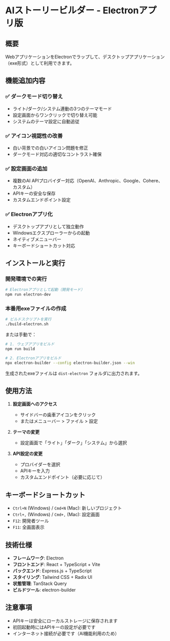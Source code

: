 # AIストーリービルダー - Electronアプリ版

## 概要
WebアプリケーションをElectronでラップして、デスクトップアプリケーション（exe形式）として利用できます。

## 機能追加内容

### ✅ ダークモード切り替え
- ライト/ダーク/システム連動の3つのテーマモード
- 設定画面からワンクリックで切り替え可能
- システムのテーマ設定に自動追従

### ✅ アイコン視認性の改善
- 白い背景での白いアイコン問題を修正
- ダークモード対応の適切なコントラスト確保

### ✅ 設定画面の追加
- 複数のAI APIプロバイダー対応（OpenAI、Anthropic、Google、Cohere、カスタム）
- APIキーの安全な保存
- カスタムエンドポイント設定

### ✅ Electronアプリ化
- デスクトップアプリとして独立動作
- Windowsエクスプローラーからの起動
- ネイティブメニューバー
- キーボードショートカット対応

## インストールと実行

### 開発環境での実行
```bash
# Electronアプリとして起動（開発モード）
npm run electron-dev
```

### 本番用exeファイルの作成
```bash
# ビルドスクリプトを実行
./build-electron.sh
```

または手動で：
```bash
# 1. ウェブアプリをビルド
npm run build

# 2. Electronアプリをビルド
npx electron-builder --config electron-builder.json --win
```

生成されたexeファイルは `dist-electron` フォルダに出力されます。

## 使用方法

1. **設定画面へのアクセス**
   - サイドバーの歯車アイコンをクリック
   - またはメニューバー > ファイル > 設定

2. **テーマの変更**
   - 設定画面で「ライト」「ダーク」「システム」から選択

3. **API設定の変更**
   - プロバイダーを選択
   - APIキーを入力
   - カスタムエンドポイント（必要に応じて）

## キーボードショートカット
- `Ctrl+N` (Windows) / `Cmd+N` (Mac): 新しいプロジェクト
- `Ctrl+,` (Windows) / `Cmd+,` (Mac): 設定画面
- `F12`: 開発者ツール
- `F11`: 全画面表示

## 技術仕様
- **フレームワーク**: Electron
- **フロントエンド**: React + TypeScript + Vite
- **バックエンド**: Express.js + TypeScript
- **スタイリング**: Tailwind CSS + Radix UI
- **状態管理**: TanStack Query
- **ビルドツール**: electron-builder

## 注意事項
- APIキーは安全にローカルストレージに保存されます
- 初回起動時にはAPIキーの設定が必要です
- インターネット接続が必要です（AI機能利用のため）